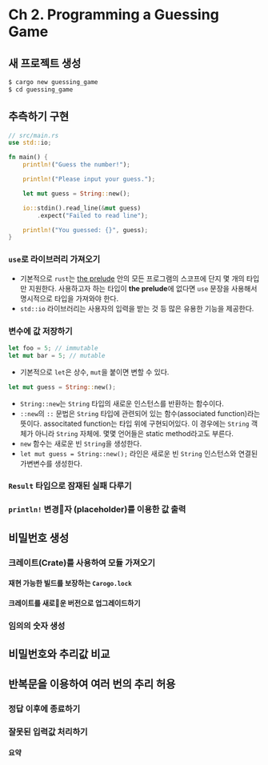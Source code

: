 # Ch 2. Programming a Guessing Game

## 새 프로젝트 생성

```bash
$ cargo new guessing_game
$ cd guessing_game
```

## 추측하기 구현

```rust
// src/main.rs
use std::io;

fn main() {
    println!("Guess the number!");

    println!("Please input your guess.");

    let mut guess = String::new();

    io::stdin().read_line(&mut guess)
        .expect("Failed to read line");

    println!("You guessed: {}", guess);
}
```

### `use`로 라이브러리 가져오기

* 기본적으로 `rust`는 [the prelude](https://doc.rust-lang.org/std/prelude/index.html) 안의 모든 프로그램의 스코프에 단지 몇 개의 타입만 지원한다. 사용하고자 하는 타입이 **the prelude**에 없다면 `use` 문장을 사용해서 명시적으로 타입을 가져와야 한다.
* `std::io` 라이브러리는 사용자의 입력을 받는 것 등 많은 유용한 기능을 제공한다.

### 변수에 값 저장하기

```rust
let foo = 5; // immutable
let mut bar = 5; // mutable
```

* 기본적으로 `let`은 상수, `mut`을 붙이면 변할 수 있다.

```rust
let mut guess = String::new();
```

* `String::new`는 `String` 타입의 새로운 인스턴스를 반환하는 함수이다.
* `::new`의 `::` 문법은 `String` 타입에 관련되어 있는 함수(associated function)라는 뜻이다. associtated function는 타입 위에 구현되어있다. 이 경우에는 `String` 객체가 아니라 `String` 자체에. 몇몇 언어들은 static method라고도 부른다.
* `new` 함수는 새로운 빈 `String`을 생성한다.
* `let mut guess = String::new();` 라인은 새로운 빈 `String` 인스턴스와 연결된 가변변수를 생성한다.

### `Result` 타입으로 잠재된 실패 다루기

### `println!` 변경자 (placeholder)를 이용한 값 출력

## 비밀번호 생성

### 크레이트(Crate)를 사용하여 모듈 가져오기

#### 재현 가능한 빌드를 보장하는 `Carogo.lock`

#### 크레이트를 새로운 버전으로 업그레이드하기

### 임의의 숫자 생성

## 비밀번호와 추리값 비교

## 반복문을 이용하여 여러 번의 추리 허용

### 정답 이후에 종료하기

### 잘못된 입력값 처리하기

#### 요약


